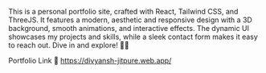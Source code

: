 This is a personal portfolio site, crafted with React, Tailwind CSS, and ThreeJS. It features a modern, aesthetic and responsive design with a 3D background, smooth animations, and interactive effects. The dynamic UI showcases my projects and skills, while a sleek contact form makes it easy to reach out. Dive in and explore! 🎨✨

Portfolio Link 🔗
https://divyansh-jitpure.web.app/
